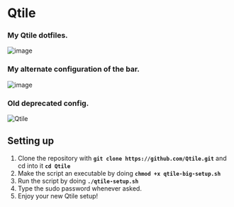 # Qtile
### My Qtile dotfiles.

![image](https://user-images.githubusercontent.com/72144072/145614144-40081354-e999-4b40-a8e1-bf9561a6c99e.png)


### My alternate configuration of the bar.
![image](https://user-images.githubusercontent.com/72144072/145613683-0b9e325d-71b8-4480-bbd5-3e9970df4d7e.png)

### Old deprecated config.
![Qtile](https://user-images.githubusercontent.com/72144072/139215711-ee601367-baa0-4c1a-91e6-10a095c83d77.png)


## Setting up 

1. Clone the repository with **`git clone https://github.com/Qtile.git`** and cd into it **`cd Qtile`**
2. Make the script an executable by doing **`chmod +x qtile-big-setup.sh`** 
3. Run the script by doing **`./qtile-setup.sh`**
4. Type the sudo password whenever asked.
5. Enjoy your new Qtile setup!
